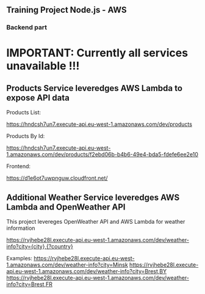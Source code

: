 ## Training Project Node.js - AWS
### Backend part

# IMPORTANT: Currently all services unavailable !!!

## Products Service leveredges AWS Lambda to expose API data

Products List:

https://hndcsh7un7.execute-api.eu-west-1.amazonaws.com/dev/products


Products By Id:

https://hndcsh7un7.execute-api.eu-west-1.amazonaws.com/dev/products/f2ebd06b-b4b6-49e4-bda5-fdefe6ee2e10


Frontend:

https://d1e6ot7uwpnguw.cloudfront.net/


## Additional Weather Service leveredges AWS Lambda and OpenWeather API

This project levereges OpenWeather API and AWS Lambda for weather information

https://rvjhebe28l.execute-api.eu-west-1.amazonaws.com/dev/weather-info?city={city},{?country}

Examples:
https://rvjhebe28l.execute-api.eu-west-1.amazonaws.com/dev/weather-info?city=Minsk
https://rvjhebe28l.execute-api.eu-west-1.amazonaws.com/dev/weather-info?city=Brest,BY
https://rvjhebe28l.execute-api.eu-west-1.amazonaws.com/dev/weather-info?city=Brest,FR
